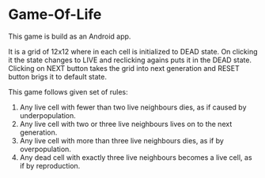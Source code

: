 # Game-Of-Life

This game is build as an Android app.

It is a grid of 12x12 where in each cell is initialized to DEAD state. On clicking it the state changes to LIVE and reclicking agains puts it in the DEAD state.
Clicking on NEXT button takes the grid into next generation and RESET button brigs it to default state. 

This game follows given set of rules:

1. Any live cell with fewer than two live neighbours dies, as if caused by underpopulation.
2. Any live cell with two or three live neighbours lives on to the next generation.
3. Any live cell with more than three live neighbours dies, as if by overpopulation.
4. Any dead cell with exactly three live neighbours becomes a live cell, as if by reproduction.



